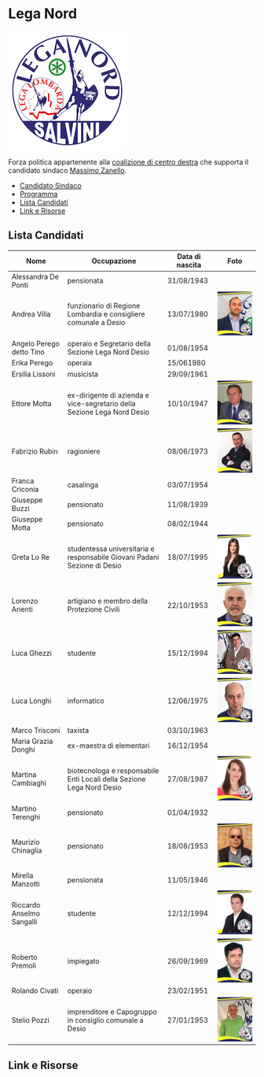 # Lega Nord

![Logo Lega Nord](lega-nord/logo.jpg)

Forza politica appartenente alla [coalizione di centro destra](coalizione-di-centro-destra.md) che supporta il candidato sindaco [Massimo Zanello](coalizione-di-centro-destra.md#massimo-zanello-candidato-sindaco).

- [Candidato Sindaco](coalizione-di-centro-destra.md#massimo-zanello-candidato-sindaco)
- [Programma](coalizione-di-centro-destra.md#programma)
- [Lista Candidati](#lista-candidati)
- [Link e Risorse](#link-e-risorse)

## Lista Candidati

| Nome | Occupazione | Data di nascita | Foto |
|------|-------------|-----------------|:----:|
| Alessandra De Ponti | pensionata | 31/08/1943 | |
| Andrea Villa | funzionario di Regione Lombardia e consigliere comunale a Desio | 13/07/1980 | ![foto](lega-nord/andrea-villa.jpg) |
| Angelo Perego detto Tino | operaio e Segretario della Sezione Lega Nord Desio | 01/08/1954 | |
| Erika Perego | operaia | 15/061980 | |
| Ersilia Lissoni | musicista | 29/09/1961 | |
| Ettore Motta | ex-dirigente di azienda e vice-segretario della Sezione Lega Nord Desio | 10/10/1947 | ![foto](lega-nord/ettore-motta.jpg) |
| Fabrizio Rubin | ragioniere | 08/06/1973 | ![foto](lega-nord/fabrizio-rubin.jpg) |
| Franca Criconia | casalinga | 03/07/1954 | |
| Giuseppe Buzzi | pensionato | 11/08/1939 | |
| Giuseppe Motta | pensionato | 08/02/1944 | |
| Greta Lo Re | studentessa universitaria e responsabile Giovani Padani Sezione di Desio | 18/07/1995 | ![foto](lega-nord/greta-lo-re.jpg) |
| Lorenzo Arienti | artigiano e membro della Protezione Civili | 22/10/1953 | ![foto](lega-nord/lorenzo-arienti.jpg) |
| Luca Ghezzi | studente | 15/12/1994 | ![foto](lega-nord/luca-ghezzi.jpg) |
| Luca Longhi | informatico | 12/06/1975 | ![foto](lega-nord/luca-longhi.jpg) |
| Marco Trisconi | taxista | 03/10/1963 | |
| Maria Grazia Donghi | ex-maestra di elementari | 16/12/1954 | |
| Martina Cambiaghi | biotecnologa e responsabile Enti Locali della Sezione Lega Nord Desio | 27/08/1987 | ![foto](lega-nord/martina-cambiaghi.jpg) |
| Martino Terenghi | pensionato | 01/04/1932 | |
| Maurizio Chinaglia | pensionato | 18/08/1953 | ![foto](lega-nord/maurizio-chinaglia.jpg) |
| Mirella Manzotti | pensionata | 11/05/1946 | |
| Riccardo Anselmo Sangalli | studente | 12/12/1994 | ![foto](lega-nord/riccardo-anselmo-sangalli.jpg) |
| Roberto Premoli | impiegato | 26/09/1969 | ![foto](lega-nord/roberto-premoli.jpg) |
| Rolando Civati | operaio | 23/02/1951 | |
| Stelio Pozzi | imprenditore e Capogruppo in consiglio comunale a Desio | 27/01/1953 | ![foto](lega-nord/stelio-pozzi.jpg) |

## Link e Risorse
